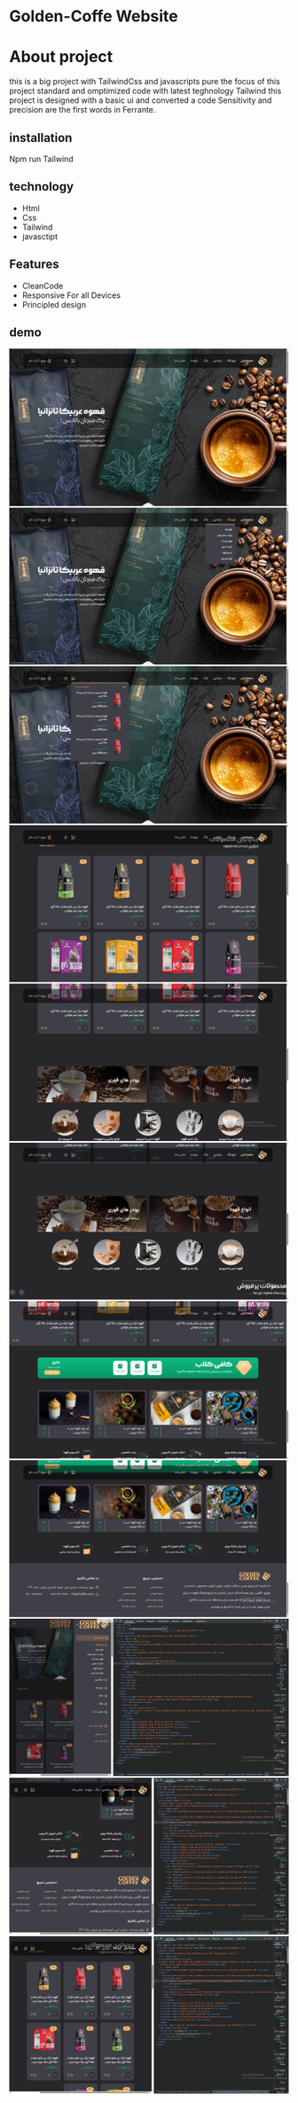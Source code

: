 # Golden-Coffe Website
# About project
 this is a big project with TailwindCss and javascripts pure  the focus of this project standard and omptimized code with latest teghnology Tailwind this project is designed with a basic ui and converted a code Sensitivity and precision are the first words in Ferrante.

## installation
Npm run Tailwind
## technology
- Html
- Css
- Tailwind
- javasctipt

## Features
- CleanCode
- Responsive For all Devices
- Principled design

## demo
<img src="./public/imges/demo/Screenshot (236).png" alt="">
<img src="./public/imges/demo/Screenshot (237).png" alt="">
<img src="./public/imges/demo/Screenshot (238).png" alt="">
<img src="./public/imges/demo/Screenshot (239).png" alt="">
<img src="./public/imges/demo/Screenshot (240).png" alt="">
<img src="./public/imges/demo/Screenshot (241).png" alt="">
<img src="./public/imges/demo/Screenshot (242).png" alt="">
<img src="./public/imges/demo/Screenshot (243).png" alt="">
<img src="./public/imges/demo/Screenshot (244).png" alt="">
<img src="./public/imges/demo/Screenshot (245).png" alt="">
<img src="./public/imges/demo/Screenshot (246).png" alt="">
